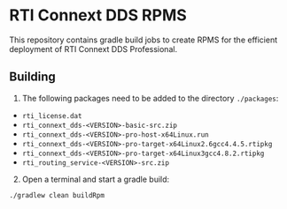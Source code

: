 # RTI Connext DDS RPMS

This repository contains gradle build jobs to create RPMS for the efficient deployment of RTI Connext DDS Professional.

## Building

1. The following packages need to be added to the directory `./packages`:
  * `rti_license.dat`
  * `rti_connext_dds-<VERSION>-basic-src.zip`
  * `rti_connext_dds-<VERSION>-pro-host-x64Linux.run`
  * `rti_connext_dds-<VERSION>-pro-target-x64Linux2.6gcc4.4.5.rtipkg`
  * `rti_connext_dds-<VERSION>-pro-target-x64Linux3gcc4.8.2.rtipkg`
  * `rti_routing_service-<VERSION>-src.zip`

2. Open a terminal and start a gradle build:
~~~~
./gradlew clean buildRpm
~~~~
